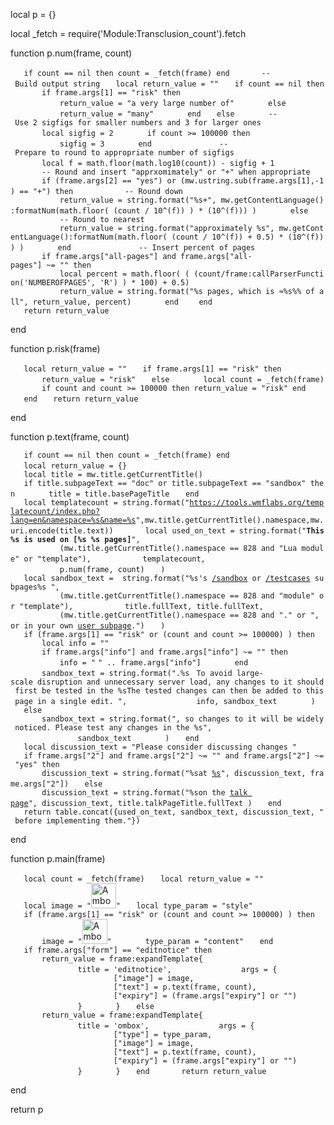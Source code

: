 local p = {}

local _fetch = require('Module:Transclusion_count').fetch

function p.num(frame, count)

`   if count == nil then count = _fetch(frame) end`
`   `
`   -- Build output string`
`   local return_value = ""`
`   if count == nil then`
`       if frame.args[1] == "risk" then`
`           return_value = "a very large number of"`
`       else`
`           return_value = "many"`
`       end`
`   else`
`       -- Use 2 sigfigs for smaller numbers and 3 for larger ones`
`       local sigfig = 2`
`       if count >= 100000 then`
`           sigfig = 3`
`       end`
`       `
`       -- Prepare to round to appropriate number of sigfigs`
`       local f = math.floor(math.log10(count)) - sigfig + 1`
`       `
`       -- Round and insert "apprxomimately" or "+" when appropriate`
`       if (frame.args[2] == "yes") or (mw.ustring.sub(frame.args[1],-1) == "+") then`
`           -- Round down`
`           return_value = string.format("%s+", mw.getContentLanguage():formatNum(math.floor( (count / 10^(f)) ) * (10^(f))) )`
`       else`
`           -- Round to nearest`
`           return_value = string.format("approximately %s", mw.getContentLanguage():formatNum(math.floor( (count / 10^(f)) + 0.5) * (10^(f))) )`
`       end`
`       `
`       -- Insert percent of pages`
`       if frame.args["all-pages"] and frame.args["all-pages"] ~= "" then`
`           local percent = math.floor( ( (count/frame:callParserFunction('NUMBEROFPAGES', 'R') ) * 100) + 0.5)`
`           return_value = string.format("%s pages, which is ≈%s%% of all", return_value, percent)`
`       end `
`   end`
`   `
`   return return_value`

end

function p.risk(frame)

`   local return_value = ""`
`   if frame.args[1] == "risk" then`
`       return_value = "risk"`
`   else`
`       local count = _fetch(frame)`
`       if count and count >= 100000 then return_value = "risk" end`
`   end`
`   return return_value`

end

function p.text(frame, count)

`   if count == nil then count = _fetch(frame) end`
`   local return_value = {}`
`   `
`   local title = mw.title.getCurrentTitle()`
`   if title.subpageText == "doc" or title.subpageText == "sandbox" then`
`       title = title.basePageTitle`
`   end`
`   `
`   local templatecount = string.format("`[`https://tools.wmflabs.org/templatecount/index.php?lang=en&namespace=%s&name=%s`](https://tools.wmflabs.org/templatecount/index.php?lang=en&namespace=%s&name=%s)`",mw.title.getCurrentTitle().namespace,mw.uri.encode(title.text))`
`   `
`   local used_on_text = string.format("`**`This %s is used on [%s %s pages]`**`",`
`           (mw.title.getCurrentTitle().namespace == 828 and "Lua module" or "template"),`
`           templatecount,`
`           p.num(frame, count)`
`   )`
`   `
`   local sandbox_text =  string.format("%s's `[`/sandbox`](%s/sandbox "wikilink")` or `[`/testcases`](%s/testcases "wikilink")` subpages%s ",`
`           (mw.title.getCurrentTitle().namespace == 828 and "module" or "template"),`
`           title.fullText, title.fullText,`
`           (mw.title.getCurrentTitle().namespace == 828 and "." or ", or in your own `[`user subpage`](Wikipedia:Subpages#How_to_create_user_subpages "wikilink")`.")`
`   )`
`   `
`   if (frame.args[1] == "risk" or (count and count >= 100000) ) then`
`       local info = "" `
`       if frame.args["info"] and frame.args["info"] ~= "" then`
`           info = "`
`" .. frame.args["info"]`
`       end`
`       sandbox_text = string.format(".%s`
` To avoid large-scale disruption and unnecessary server load, any changes to it should first be tested in the %sThe tested changes can then be added to this page in a single edit. ",`
`               info, sandbox_text`
`       )`
`   else`
`       sandbox_text = string.format(", so changes to it will be widely noticed. Please test any changes in the %s",`
`               sandbox_text`
`       )`
`   end`
`   `
`   local discussion_text = "Please consider discussing changes "`
`   if frame.args["2"] and frame.args["2"] ~= "" and frame.args["2"] ~= "yes" then`
`       discussion_text = string.format("%sat `[`%s`](%s "wikilink")`", discussion_text, frame.args["2"])`
`   else`
`       discussion_text = string.format("%son the `[`talk page`](%s "wikilink")`", discussion_text, title.talkPageTitle.fullText )`
`   end`
`   `
`   return table.concat({used_on_text, sandbox_text, discussion_text, " before implementing them."})`

end

function p.main(frame)

`   local count = _fetch(frame)`
`   local return_value = ""`
`   local image = "`<img src="Ambox_warning_yellow.svg" title="Ambox_warning_yellow.svg"
width="40" alt="Ambox_warning_yellow.svg" />`"`
`   local type_param = "style"`
`   if (frame.args[1] == "risk" or (count and count >= 100000) ) then`
`       image = "`<img src="Ambox_warning_orange.svg" title="Ambox_warning_orange.svg"
width="40" alt="Ambox_warning_orange.svg" />`"`
`       type_param = "content"`
`   end`
`   `
`   if frame.args["form"] == "editnotice" then`
`       return_value = frame:expandTemplate{`
`               title = 'editnotice',`
`               args = {`
`                       ["image"] = image,`
`                       ["text"] = p.text(frame, count),`
`                       ["expiry"] = (frame.args["expiry"] or "")`
`               }`
`       }`
`   else`
`       return_value = frame:expandTemplate{`
`               title = 'ombox',`
`               args = {`
`                       ["type"] = type_param,`
`                       ["image"] = image,`
`                       ["text"] = p.text(frame, count),`
`                       ["expiry"] = (frame.args["expiry"] or "")`
`               }`
`       }`
`   end`
`   `
`   return return_value`

end

return p